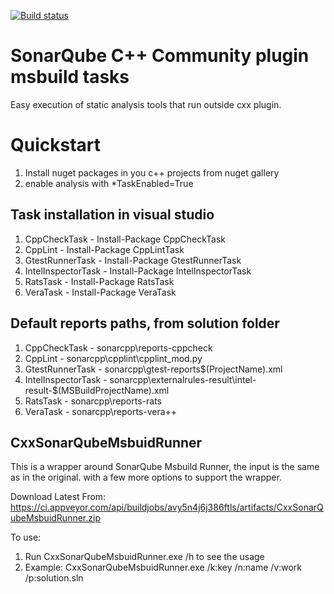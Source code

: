 [![Build status](https://ci.appveyor.com/api/projects/status/dicvukk3la7n57gv/branch/master?svg=true)](https://ci.appveyor.com/project/SonarOpenCommunity/sonar-cxx-msbuild-tasks/branch/master)

# SonarQube C++ Community plugin msbuild tasks 

Easy execution of static analysis tools that run outside cxx plugin.

# Quickstart
1. Install nuget packages in you c++ projects from nuget gallery
2. enable analysis with *TaskEnabled=True
 
## Task installation in visual studio
1. CppCheckTask - Install-Package CppCheckTask
2. CppLint - Install-Package CppLintTask
3. GtestRunnerTask - Install-Package GtestRunnerTask
4. IntelInspectorTask - Install-Package IntelInspectorTask
5. RatsTask - Install-Package RatsTask
6. VeraTask - Install-Package VeraTask

## Default reports paths, from solution folder
1. CppCheckTask - sonarcpp\reports-cppcheck
2. CppLint - sonarcpp\cpplint\cpplint_mod.py
3. GtestRunnerTask - sonarcpp\gtest-reports\$(ProjectName).xml
4. IntelInspectorTask - sonarcpp\externalrules-result\intel-result-$(MSBuildProjectName).xml
5. RatsTask - sonarcpp\reports-rats
6. VeraTask - sonarcpp\reports-vera++

## CxxSonarQubeMsbuidRunner
This is a wrapper around SonarQube Msbuild Runner, the input is the same as in the original. with a few more options to support the wrapper.

Download Latest From: https://ci.appveyor.com/api/buildjobs/avy5n4j6j386ftls/artifacts/CxxSonarQubeMsbuidRunner.zip

To use:
1. Run CxxSonarQubeMsbuidRunner.exe /h to see the usage
2. Example: CxxSonarQubeMsbuidRunner.exe /k:key /n:name /v:work /p:solution.sln
